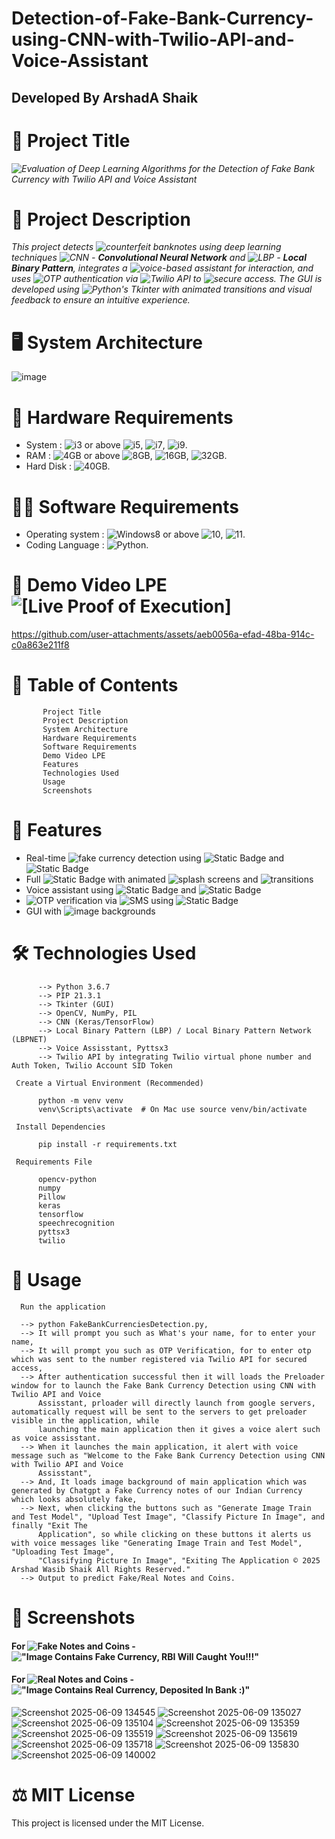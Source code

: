 # Detection-of-Fake-Bank-Currency-using-CNN-with-Twilio-API-and-Voice-Assistant
## Developed By ArshadA Shaik

# **🧾 Project Title**

*![Evaluation of Deep Learning Algorithms for the Detection of Fake Bank Currency with Twilio API and Voice Assistant](https://img.shields.io/badge/Evaluation_of_Deep_Learning_Algorithms_for_the_Detection_of_Fake_Bank_Currency_using_CNN_with_Twilio_API_and_Voice_Assistant-%23FF00FF)*

# **📌 Project Description**

*This project detects ![counterfeit banknotes](https://img.shields.io/badge/counterfeit%20banknotes-%23ff0000) using deep learning techniques ![CNN](https://img.shields.io/badge/CNN-%230AFFFF) - **Convolutional Neural Network** and ![LBP](https://img.shields.io/badge/LBP-%23FFA62F) - **Local Binary Pattern**, integrates a ![voice-based assistant](https://img.shields.io/badge/voice_based-assistant-rebeccapurple) for interaction, and uses ![OTP authentication](https://img.shields.io/badge/OTP%20authentication-tan) via ![Twilio API](https://img.shields.io/badge/Twilio%20API-%23FF1493) to ![secure access](https://img.shields.io/badge/secure_access-%09%23FF4500). The GUI is developed using ![Python's Tkinter](https://img.shields.io/badge/Python's_Tkinter%20-%20%23ADFF2F) with animated transitions and visual feedback to ensure an intuitive experience.*

# **🖥️ System Architecture**

![image](https://github.com/user-attachments/assets/13dd69d8-cfb3-46da-b9ca-caa0477e8e1d)

# 🧮 Hardware Requirements
 - System 	        :  	![i3](https://img.shields.io/badge/i3%20-%20%23FF69B4) or above ![i5](https://img.shields.io/badge/i5%20-%20%23CD5C5C), ![i7](https://img.shields.io/badge/i7%20-%20%237CFC00), ![i9](https://img.shields.io/badge/i9%20-%20%2300FFFF).
 - RAM            	:   ![4GB](https://img.shields.io/badge/4GB%20-%20%238A2BE2) or above ![8GB](https://img.shields.io/badge/8GB%20-%20%23D2691E), ![16GB](https://img.shields.io/badge/16GB%20-%20%235F9EA0), ![32GB](https://img.shields.io/badge/32GB%20-%20%236495ED). 
 - Hard Disk        :   ![40GB](https://img.shields.io/badge/40GB%20-%20%23DC143C).

# 🧑‍💻 Software Requirements
- Operating system 	:  	![Windows8](https://img.shields.io/badge/Windows8%20-%20%23BDB76B) or above ![10](https://img.shields.io/badge/10%20-%20%23E9967A), ![11](https://img.shields.io/badge/11%20-%20%23DAA520). 
- Coding Language   : 	![Python](https://img.shields.io/badge/Python%20-%20%23FF0000).

# **🎥 Demo Video LPE ![[[Live Proof of Execution]](https://img.shields.io/badge/Live_Proof_of_Execution-%23DADBDD)](https://img.shields.io/badge/Live_Proof_of_Execution-%23E3E4FA)**

https://github.com/user-attachments/assets/aeb0056a-efad-48ba-914c-c0a863e211f8

# **📂 Table of Contents**
  
           Project Title
           Project Description
           System Architecture
           Hardware Requirements
           Software Requirements
           Demo Video LPE
           Features
           Technologies Used
           Usage
           Screenshots

# **🌟 Features**

- Real-time ![fake currency detection](https://img.shields.io/badge/fake_currency_detection-maroon) using ![Static Badge](https://img.shields.io/badge/CNN-orange) and ![Static Badge](https://img.shields.io/badge/LBP-lime)
- Full ![Static Badge](https://img.shields.io/badge/GUI-white) with animated ![splash screens](https://img.shields.io/badge/splash_screens-darkviolet) and ![transitions](https://img.shields.io/badge/transitions-pink)
- Voice assistant using ![Static Badge](https://img.shields.io/badge/speech_recognition-blue) and ![Static Badge](https://img.shields.io/badge/pyttsx3-red)
- ![OTP](https://img.shields.io/badge/OTP-darkblue) verification via ![SMS](https://img.shields.io/badge/SMS%20-%20%234B0082) using ![Static Badge](https://img.shields.io/badge/Twilio%20API-purple)
- GUI with ![image](https://img.shields.io/badge/image-skyblue) backgrounds

# **🛠️ Technologies Used**

          --> Python 3.6.7
          --> PIP 21.3.1 
          --> Tkinter (GUI)
          --> OpenCV, NumPy, PIL
          --> CNN (Keras/TensorFlow)
          --> Local Binary Pattern (LBP) / Local Binary Pattern Network (LBPNET)
          --> Voice Assisstant, Pyttsx3
          --> Twilio API by integrating Twilio virtual phone number and Auth Token, Twilio Account SID Token

     Create a Virtual Environment (Recommended)

          python -m venv venv
          venv\Scripts\activate  # On Mac use source venv/bin/activate

     Install Dependencies

          pip install -r requirements.txt

     Requirements File

          opencv-python
          numpy
          Pillow
          keras
          tensorflow
          speechrecognition
          pyttsx3
          twilio

# **🚀 Usage**

      Run the application

      --> python FakeBankCurrenciesDetection.py,
      --> It will prompt you such as What's your name, for to enter your name,
      --> It will prompt you such as OTP Verification, for to enter otp which was sent to the number registered via Twilio API for secured access,
      --> After authentication successful then it will loads the Preloader window for to launch the Fake Bank Currency Detection using CNN with Twilio API and Voice
          Assisstant, prloader will directly launch from google servers, automatically request will be sent to the servers to get preloader visible in the application, while 
          launching the main application then it gives a voice alert such as voice assisstant.
      --> When it launches the main application, it alert with voice message such as "Welcome to the Fake Bank Currency Detection using CNN with Twilio API and Voice
          Assisstant",
      --> And, It loads image background of main application which was generated by Chatgpt a Fake Currency notes of our Indian Currency which looks absolutely fake,
      --> Next, when clicking the buttons such as "Generate Image Train and Test Model", "Upload Test Image", "Classify Picture In Image", and finally "Exit The 
          Application", so while clicking on these buttons it alerts us with voice messages like "Generating Image Train and Test Model", "Uploading Test Image",
          "Classifying Picture In Image", "Exiting The Application © 2025 Arshad Wasib Shaik All Rights Reserved."
      --> Output to predict Fake/Real Notes and Coins.

# **📸 Screenshots**

#### **For ![Fake](https://img.shields.io/badge/Fake%20-%20%23CC33FF) Notes and Coins - !["Image Contains Fake Currency, RBI Will Caught You!!!"](https://img.shields.io/badge/%22Image%20Contains%20Fake%20Currency%2C%20RBI%20Will%20Caught%20You!!!%22%20-%20%238B0000)**

#### **For ![Real](https://img.shields.io/badge/Real%20-%20%235dfa00) Notes and Coins - !["Image Contains Real Currency, Deposited In Bank :)"](https://img.shields.io/badge/%22Image_Contains_Real_Currency%2C_Deposited_In_Bank%22%20-%20%237CFC00)**


![Screenshot 2025-06-09 134545](https://github.com/user-attachments/assets/ebddad31-85e9-40d2-b54c-319ae9f2729f)
![Screenshot 2025-06-09 135027](https://github.com/user-attachments/assets/60e90351-a2e3-4cf1-8cc0-04c6ea391d86)
![Screenshot 2025-06-09 135104](https://github.com/user-attachments/assets/ed2c1cdb-0fde-40f3-a588-c03432018ac8)
![Screenshot 2025-06-09 135359](https://github.com/user-attachments/assets/df601ae4-5c7a-41d8-bbcb-f9b16f89d2cc)
![Screenshot 2025-06-09 135519](https://github.com/user-attachments/assets/3d7fa820-a348-43b8-9ff6-2d3bffd23481)
![Screenshot 2025-06-09 135619](https://github.com/user-attachments/assets/ba1fb78f-0572-4c04-9c66-be1d678d0884)
![Screenshot 2025-06-09 135718](https://github.com/user-attachments/assets/6c9adb9a-f060-4ebb-857b-aa08cfffb99c)
![Screenshot 2025-06-09 135830](https://github.com/user-attachments/assets/2b938a2c-541c-4076-90b5-f88b652a69f3)
![Screenshot 2025-06-09 140002](https://github.com/user-attachments/assets/a6689cf8-8947-4361-ba86-9fbc0fb3d486)

# ⚖️ MIT License

This project is licensed under the MIT License.
